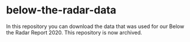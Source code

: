 # below-the-radar-data

In this repository you can download the data that was used for our Below the Radar Report 2020. This repository is now archived.
